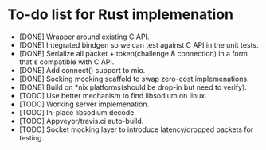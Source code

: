 # To-do list for Rust implemenation
- [DONE] Wrapper around existing C API.
- [DONE] Integrated bindgen so we can test against C API in the unit tests.
- [DONE] Serialize all packet + token(challenge & connection) in a form that's compatible with C API.
- [DONE] Add connect() support to mio.
- [DONE] Socking mocking scaffold to swap zero-cost implemenations.
- [DONE] Build on *nix platforms(should be drop-in but need to verify).
- [TODO] Use better mechanism to find libsodium on linux.
- [TODO] Working server implemenation.
- [TODO] In-place libsodium decode.
- [TODO] Appveyor/travis.ci auto-build.
- [TODO] Socket mocking layer to introduce latency/dropped packets for testing.
